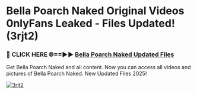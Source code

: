 # Bella Poarch Naked Original Videos 0nlyFans Leaked - Files Updated! (3rjt2)

<h3>🔴 CLICK HERE 🌐==►► <a href="https://tinyurl.com/up5wt9bj" rel="nofollow">Bella Poarch Naked Updated Files</a></h3>

Get Bella Poarch Naked and all content. Now you can access all videos and pictures of Bella Poarch Naked. New Updated Files 2025!

[![3rjt2](https://i.imgur.com/ABiUzMV.gif)](https://tinyurl.com/up5wt9bj)
